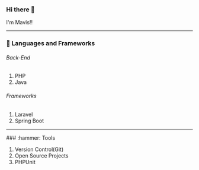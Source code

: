 ### Hi there 👋
I'm Mavis!!
<hr>

<!--
**clingoram/clingoram** is a ✨ _special_ ✨ repository because its `README.md` (this file) appears on your GitHub profile.

Here are some ideas to get you started:
- 🔭 I’m currently working on ...
- 🌱 I’m currently learning ...
- 👯 I’m looking to collaborate on ...
- 🤔 I’m looking for help with ...
- 💬 Ask me about ...
- 📫 How to reach me: ...
- 😄 Pronouns: ...
- ⚡ Fun fact: ...
-->
### :brain: Languages and Frameworks
<h6>Back-End</h6>
<ol>
  <li>PHP</li>
  <li>Java</li>
</ol>
<h6>Frameworks</h6>
<ol>
  <li>Laravel</li>
  <li>Spring Boot</li>
</ol>
<hr>
### :hammer: Tools
<ol>
  <li>Version Control(Git)</li>
  <li>Open Source Projects</li>
  <li>PHPUnit</li>
</ol>
